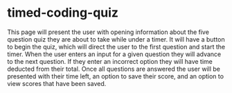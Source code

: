 # timed-coding-quiz
This page will present the user with opening information about the five question quiz they are about to take while
under a timer. It will have a button to begin the quiz, which will direct the user to the first question and start
the timer. When the user enters an input for a given question they will advance to the next question. If they enter
an incorrect option they will have time deducted from their total. Once all questions are answered the user will be
presented with their time left, an option to save their score, and an option to view scores that have been saved.